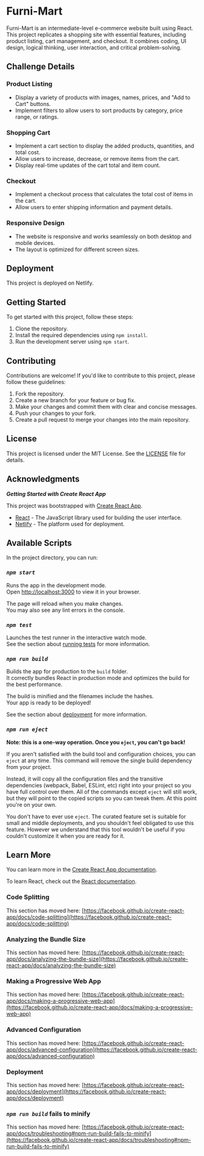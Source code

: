 # Furni-Mart

Furni-Mart is an intermediate-level e-commerce website built using React. This project replicates a shopping site with essential features, including product listing, cart management, and checkout. It combines coding, UI design, logical thinking, user interaction, and critical problem-solving.

## Challenge Details

### Product Listing

- Display a variety of products with images, names, prices, and "Add to Cart" buttons.
- Implement filters to allow users to sort products by category, price range, or ratings.

### Shopping Cart

- Implement a cart section to display the added products, quantities, and total cost.
- Allow users to increase, decrease, or remove items from the cart.
- Display real-time updates of the cart total and item count.

### Checkout

- Implement a checkout process that calculates the total cost of items in the cart.
- Allow users to enter shipping information and payment details.

### Responsive Design

- The website is responsive and works seamlessly on both desktop and mobile devices.
- The layout is optimized for different screen sizes.

## Deployment

This project is deployed on Netlify.

## Getting Started

To get started with this project, follow these steps:

1. Clone the repository.
2. Install the required dependencies using `npm install`.
3. Run the development server using `npm start`.

## Contributing

Contributions are welcome! If you'd like to contribute to this project, please follow these guidelines:

1. Fork the repository.
2. Create a new branch for your feature or bug fix.
3. Make your changes and commit them with clear and concise messages.
4. Push your changes to your fork.
5. Create a pull request to merge your changes into the main repository.

## License

This project is licensed under the MIT License. See the [LICENSE](LICENSE) file for details.

## Acknowledgments
 ***Getting Started with Create React App***

This project was bootstrapped with [Create React App](https://github.com/facebook/create-react-app).
- [React](https://reactjs.org/) - The JavaScript library used for building the user interface.
- [Netlify](https://www.netlify.com/) - The platform used for deployment.


## Available Scripts

In the project directory, you can run:

### *`npm start`*

Runs the app in the development mode.\
Open [http://localhost:3000](http://localhost:3000) to view it in your browser.

The page will reload when you make changes.\
You may also see any lint errors in the console.

### *`npm test`*

Launches the test runner in the interactive watch mode.\
See the section about [running tests](https://facebook.github.io/create-react-app/docs/running-tests) for more information.

### *`npm run build`*

Builds the app for production to the `build` folder.\
It correctly bundles React in production mode and optimizes the build for the best performance.

The build is minified and the filenames include the hashes.\
Your app is ready to be deployed!

See the section about [deployment](https://facebook.github.io/create-react-app/docs/deployment) for more information.

### *`npm run eject`*

**Note: this is a one-way operation. Once you `eject`, you can't go back!**

If you aren't satisfied with the build tool and configuration choices, you can `eject` at any time. This command will remove the single build dependency from your project.

Instead, it will copy all the configuration files and the transitive dependencies (webpack, Babel, ESLint, etc) right into your project so you have full control over them. All of the commands except `eject` will still work, but they will point to the copied scripts so you can tweak them. At this point you're on your own.

You don't have to ever use `eject`. The curated feature set is suitable for small and middle deployments, and you shouldn't feel obligated to use this feature. However we understand that this tool wouldn't be useful if you couldn't customize it when you are ready for it.

## Learn More

You can learn more in the [Create React App documentation](https://facebook.github.io/create-react-app/docs/getting-started).

To learn React, check out the [React documentation](https://reactjs.org/).

### Code Splitting

This section has moved here: [https://facebook.github.io/create-react-app/docs/code-splitting](https://facebook.github.io/create-react-app/docs/code-splitting)

### Analyzing the Bundle Size

This section has moved here: [https://facebook.github.io/create-react-app/docs/analyzing-the-bundle-size](https://facebook.github.io/create-react-app/docs/analyzing-the-bundle-size)

### Making a Progressive Web App

This section has moved here: [https://facebook.github.io/create-react-app/docs/making-a-progressive-web-app](https://facebook.github.io/create-react-app/docs/making-a-progressive-web-app)

### Advanced Configuration

This section has moved here: [https://facebook.github.io/create-react-app/docs/advanced-configuration](https://facebook.github.io/create-react-app/docs/advanced-configuration)

### Deployment

This section has moved here: [https://facebook.github.io/create-react-app/docs/deployment](https://facebook.github.io/create-react-app/docs/deployment)

### *`npm run build`* fails to minify

This section has moved here: [https://facebook.github.io/create-react-app/docs/troubleshooting#npm-run-build-fails-to-minify](https://facebook.github.io/create-react-app/docs/troubleshooting#npm-run-build-fails-to-minify)

